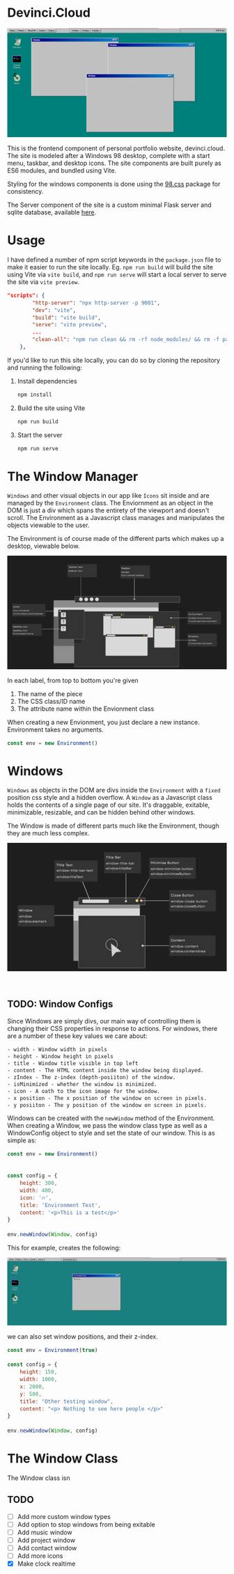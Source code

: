 # Devinci.Cloud

![Current Visual](/public/images/screenshot.png)

This is the frontend component of personal portfolio website, devinci.cloud. The site is modeled after a Windows 98 desktop, complete with a start menu, taskbar, and desktop icons. The site components are built purely as ES6 modules, and bundled using Vite.

Styling for the windows components is done using the [98.css](https://jdan.github.io/98.css/) package for consistency.

The Server component of the site is a custom minimal Flask server and sqlite database, available [here](https://github.com/sudoDeVinci/devincicloud-backend). 

# Usage

I have defined a number of npm script keywords in the `package.json` file to make it easier to run the site locally. Eg. `npm run build` will build the site using Vite via `vite build`, and `npm run serve` will start a local server to serve the site via `vite preview`.

```json
"scripts": {
        "http-server": "npx http-server -p 9001",
        "dev": "vite",
        "build": "vite build",
        "serve": "vite preview",
        ...
        "clean-all": "npm run clean && rm -rf node_modules/ && rm -f package-lock.json"
    },
```

If you'd like to run this site locally, you can do so by cloning the repository and running the following:

1. Install dependencies
    ```bash
    npm install
    ```

2. Build the site using Vite
    ```bash
    npm run build
    ```

3. Start the server
    ```bash
    npm run serve
    ```

# The Window Manager

`Windows` and other visual objects in our app like `Icons` sit inside and are managed by the `Environment` class.
The Enviornment as an object in the DOM is just a div which spans the entirety of the viewport and doesn't scroll. The Environment as a Javascript class manages and manipulates the objects viewable to the user.

The Environment is of course made of the different parts which makes up a desktop, viewable below.

![environment](/public/images/environment.png)

In each label, from top to bottom you're given
1. The name of the piece
2. The CSS class/ID name
3. The attribute name within the Envionment class

When creating a new Envionment, you just declare a new instance. Environment takes no arguments.

```js
const env = new Environment()
```

# Windows

`Windows` as objects in the DOM are divs inside the `Environment` with a `fixed` position css style and a hidden overflow.
A `Window` as a Javascript class holds the contents of a single page of our site. It's draggable, exitable, minimizable, resizable, and can be hidden behind other windows.

The Window is made of different parts much like the Environment, though they are much less complex.

![window](/public/images/window.png)

<br>

## TODO: Window Configs

Since Windows are simply divs, our main way of controlling them is changing their CSS properties in response to actions. For windows, there are a number of these key values we care about:

    - width - Window width in pixels
    - height - Window height in pixels
    - title - Window title visible in top left
    - content - The HTML content inside the window being displayed.
    - zIndex - The z-index (depth-posiiton) of the window.
    - isMinimized - whether the window is minimized.
    - icon - A oath to the icon image for the window.
    - x position - The x position of the window on screen in pixels.
    - y posiiton - The y position of the window on screen in pixels.


Windows can be created with the `newWindow` method of the Environment.
When creating a Window, we pass the window class type as well as a WindowConfig
object to style and set the state of our window. This is as simple as:

```js
const env = new Environment()


const config = {
    height: 300,
    width: 400,
    icon: '🔥',
    title: 'Environment Test',
    content: '<p>This is a test</p>'
}

env.newWindow(Window, config)
```

This for example, creates the following:

![Simple Window](/public/images/simpleWindow.png)

we can also set window positions, and their z-index.

```js
const env = Environment(true)

const config = {
    height: 150,
    width: 1000,
    x: 2000,
    y: 500,
    title: "Other testing window",
    content: "<p> Nothing to see here people </p>" 
}

env.newWindow(Window, config)
```

# The Window Class

The Window class isn

## TODO
- [ ] Add more custom window types
- [ ] Add option to stop windows from being exitable
- [ ] Add music window
- [ ] Add project window
- [ ] Add contact window 
- [ ] Add more icons
- [x] Make clock realtime